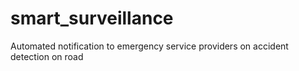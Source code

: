 # smart_surveillance
Automated notification to emergency service providers on accident detection on road
